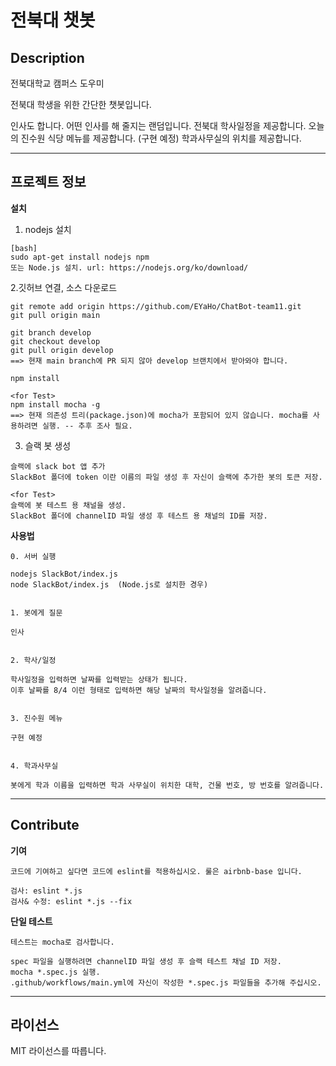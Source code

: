 # 전북대 챗봇

## Description
전북대학교 캠퍼스 도우미

  전북대 학생을 위한 간단한 챗봇입니다.

  인사도 합니다. 어떤 인사를 해 줄지는 랜덤입니다.
  전북대 학사일정을 제공합니다.
  오늘의 진수원 식당 메뉴를 제공합니다. (구현 예정)
  학과사무실의 위치를 제공합니다.

-------
## 프로젝트 정보
__설치__

  1. nodejs 설치
    
    [bash]
    sudo apt-get install nodejs npm
    또는 Node.js 설치. url: https://nodejs.org/ko/download/

  2.깃허브 연결, 소스 다운로드
    
    git remote add origin https://github.com/EYaHo/ChatBot-team11.git
    git pull origin main
    
    git branch develop
    git checkout develop
    git pull origin develop
    ==> 현재 main branch에 PR 되지 않아 develop 브랜치에서 받아와야 합니다.
    
    npm install

    <for Test>
    npm install mocha -g
    ==> 현재 의존성 트리(package.json)에 mocha가 포함되어 있지 않습니다. mocha를 사용하려면 실행. -- 추후 조사 필요.

  3. 슬랙 봇 생성
    
    슬랙에 slack bot 앱 추가
    SlackBot 폴더에 token 이란 이름의 파일 생성 후 자신이 슬랙에 추가한 봇의 토큰 저장.

    <for Test>
    슬랙에 봇 테스트 용 채널을 생성.
    SlackBot 폴더에 channelID 파일 생성 후 테스트 용 채널의 ID를 저장.

__사용법__
    
    0. 서버 실행
    
    nodejs SlackBot/index.js
    node SlackBot/index.js  (Node.js로 설치한 경우)
    

    1. 봇에게 질문
    
    인사
    

    2. 학사/일정
    
    학사일정을 입력하면 날짜를 입력받는 상태가 됩니다.
    이후 날짜를 8/4 이런 형태로 입력하면 해당 날짜의 학사일정을 알려줍니다.
    

    3. 진수원 메뉴
    
    구현 예정
    

    4. 학과사무실
    
    봇에게 학과 이름을 입력하면 학과 사무실이 위치한 대학, 건물 번호, 방 번호를 알려줍니다.
  
--------
## Contribute

__기여__

    코드에 기여하고 싶다면 코드에 eslint를 적용하십시오. 룰은 airbnb-base 입니다.

    검사: eslint *.js 
    검사& 수정: eslint *.js --fix
  

__단일 테스트__

    테스트는 mocha로 검사합니다.

    spec 파일을 실행하려면 channelID 파일 생성 후 슬랙 테스트 채널 ID 저장.
    mocha *.spec.js 실행.
    .github/workflows/main.yml에 자신이 작성한 *.spec.js 파일들을 추가해 주십시오.
  
-------
## 라이선스

MIT 라이선스를 따릅니다.

